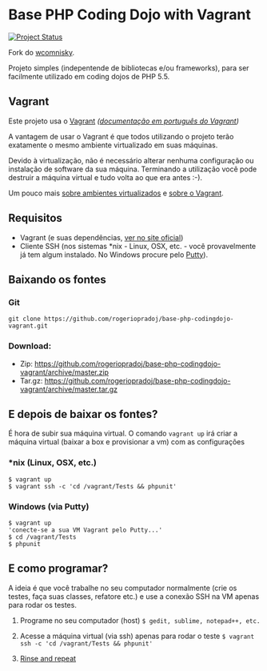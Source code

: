 Base PHP Coding Dojo with Vagrant
=================================

[![Project Status](http://stillmaintained.com/rogeriopradoj/base-php-codingdojo-vagrant.png)](http://stillmaintained.com/rogeriopradoj/base-php-codingdojo-vagrant)

Fork do [wcomnisky](https://github.com/wcomnisky/base-php-codingdojo).

Projeto simples (indepentende de bibliotecas e/ou frameworks), para ser
facilmente utilizado em coding dojos de PHP 5.5.


## Vagrant

Este projeto usa o [Vagrant](http://vagrantup.com) *([documentação em português do Vagrant](http://friendsofvagrant.github.com/))*

A vantagem de usar o Vagrant é que todos utilizando o projeto terão
exatamente o mesmo ambiente virtualizado em suas máquinas.

Devido à virtualização, não é necessário alterar nenhuma configuração ou instalação de
software da sua máquina. Terminando a utilização você pode destruir a máquina
virtual e tudo volta ao que era antes :-).

Um pouco mais [sobre ambientes virtualizados](http://duodra.co/post/desenvolvimento-php-usando-maquinas-virtuais-fastcgi-fpm) e [sobre o Vagrant](http://www.slideshare.net/rogeriopradoj/desenvolvimento-php-com-vagrant-15511228).


## Requisitos

* Vagrant (e suas dependências, [ver no site oficial](http://vagrantup.com/))
* Cliente SSH (nos sistemas *nix - Linux, OSX, etc. - você provavelmente já tem
  algum instalado. No Windows procure pelo [Putty](http://www.putty.org/)).

    
## Baixando os fontes

### Git
    git clone https://github.com/rogeriopradoj/base-php-codingdojo-vagrant.git
    
### Download:
* Zip: https://github.com/rogeriopradoj/base-php-codingdojo-vagrant/archive/master.zip
* Tar.gz: https://github.com/rogeriopradoj/base-php-codingdojo-vagrant/archive/master.tar.gz


## E depois de baixar os fontes?

É hora de subir sua máquina virtual. O comando `vagrant up` irá criar a máquina virtual (baixar a box e provisionar a vm) com as configurações

### *nix (Linux, OSX, etc.)
    $ vagrant up
    $ vagrant ssh -c 'cd /vagrant/Tests && phpunit'

### Windows (via Putty)
    $ vagrant up
    'conecte-se a sua VM Vagrant pelo Putty...'
    $ cd /vagrant/Tests
    $ phpunit


## E como programar?

A ideia é que você trabalhe no seu computador normalmente (crie os testes,
faça suas classes, refatore etc.) e use a conexão SSH na VM apenas para rodar os testes.

1. Programe no seu computador (host)
    `
    $ gedit, sublime, notepad++, etc.
    `

2. Acesse a máquina virtual (via ssh) apenas para rodar o teste
    `
    $ vagrant ssh -c 'cd /vagrant/Tests && phpunit'
    `

3. [Rinse and repeat](http://gettingreal.37signals.com/ch06_Rinse_and_Repeat.php)
